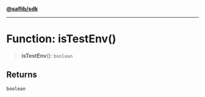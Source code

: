 [**@saflib/sdk**](../../../index.md)

---

# Function: isTestEnv()

> **isTestEnv**(): `boolean`

## Returns

`boolean`

